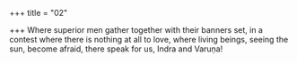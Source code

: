 +++
title = "02"

+++
Where superior men gather together with their banners set, in a contest  where there is nothing at all to love,
where living beings, seeing the sun, become afraid, there speak for us,  Indra and Varuṇa!